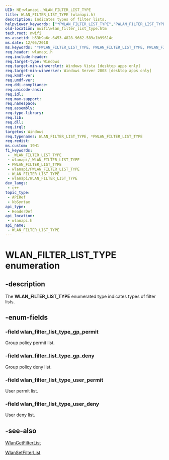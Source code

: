 ```yaml
---
UID: NE:wlanapi._WLAN_FILTER_LIST_TYPE
title: WLAN_FILTER_LIST_TYPE (wlanapi.h)
description: Indicates types of filter lists.
helpviewer_keywords: ["*PWLAN_FILTER_LIST_TYPE","PWLAN_FILTER_LIST_TYPE","PWLAN_FILTER_LIST_TYPE enumeration pointer [NativeWIFI]","WLAN_FILTER_LIST_TYPE","WLAN_FILTER_LIST_TYPE enumeration [NativeWIFI]","nwifi.wlan_filter_list_type","wlan_filter_list_type_gp_deny","wlan_filter_list_type_gp_permit","wlan_filter_list_type_user_deny","wlan_filter_list_type_user_permit","wlanapi/PWLAN_FILTER_LIST_TYPE","wlanapi/WLAN_FILTER_LIST_TYPE","wlanapi/wlan_filter_list_type_gp_deny","wlanapi/wlan_filter_list_type_gp_permit","wlanapi/wlan_filter_list_type_user_deny","wlanapi/wlan_filter_list_type_user_permit"]
old-location: nwifi\wlan_filter_list_type.htm
tech.root: nwifi
ms.assetid: b53b9a6c-6453-4828-9662-589a1b99614c
ms.date: 12/05/2018
ms.keywords: '*PWLAN_FILTER_LIST_TYPE, PWLAN_FILTER_LIST_TYPE, PWLAN_FILTER_LIST_TYPE enumeration pointer [NativeWIFI], WLAN_FILTER_LIST_TYPE, WLAN_FILTER_LIST_TYPE enumeration [NativeWIFI], nwifi.wlan_filter_list_type, wlan_filter_list_type_gp_deny, wlan_filter_list_type_gp_permit, wlan_filter_list_type_user_deny, wlan_filter_list_type_user_permit, wlanapi/PWLAN_FILTER_LIST_TYPE, wlanapi/WLAN_FILTER_LIST_TYPE, wlanapi/wlan_filter_list_type_gp_deny, wlanapi/wlan_filter_list_type_gp_permit, wlanapi/wlan_filter_list_type_user_deny, wlanapi/wlan_filter_list_type_user_permit'
req.header: wlanapi.h
req.include-header: 
req.target-type: Windows
req.target-min-winverclnt: Windows Vista [desktop apps only]
req.target-min-winversvr: Windows Server 2008 [desktop apps only]
req.kmdf-ver: 
req.umdf-ver: 
req.ddi-compliance: 
req.unicode-ansi: 
req.idl: 
req.max-support: 
req.namespace: 
req.assembly: 
req.type-library: 
req.lib: 
req.dll: 
req.irql: 
targetos: Windows
req.typenames: WLAN_FILTER_LIST_TYPE, *PWLAN_FILTER_LIST_TYPE
req.redist: 
ms.custom: 19H1
f1_keywords:
 - _WLAN_FILTER_LIST_TYPE
 - wlanapi/_WLAN_FILTER_LIST_TYPE
 - PWLAN_FILTER_LIST_TYPE
 - wlanapi/PWLAN_FILTER_LIST_TYPE
 - WLAN_FILTER_LIST_TYPE
 - wlanapi/WLAN_FILTER_LIST_TYPE
dev_langs:
 - c++
topic_type:
 - APIRef
 - kbSyntax
api_type:
 - HeaderDef
api_location:
 - wlanapi.h
api_name:
 - WLAN_FILTER_LIST_TYPE
---
```


# WLAN_FILTER_LIST_TYPE enumeration


## -description

The <b>WLAN_FILTER_LIST_TYPE</b> enumerated type indicates types of filter lists.

## -enum-fields

### -field wlan_filter_list_type_gp_permit

Group policy permit list.

### -field wlan_filter_list_type_gp_deny

Group policy deny list.

### -field wlan_filter_list_type_user_permit

User permit list.

### -field wlan_filter_list_type_user_deny

User deny list.

## -see-also

<a href="/windows/desktop/api/wlanapi/nf-wlanapi-wlangetfilterlist">WlanGetFilterList</a>



<a href="/windows/desktop/api/wlanapi/nf-wlanapi-wlansetfilterlist">WlanSetFilterList</a>